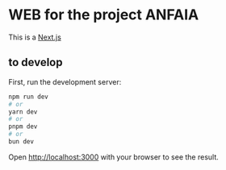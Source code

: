 # WEB for the project ANFAIA

This is a [Next.js](https://nextjs.org/)

## to develop

First, run the development server:

```bash
npm run dev
# or
yarn dev
# or
pnpm dev
# or
bun dev
```

Open [http://localhost:3000](http://localhost:3000) with your browser to see the result.


